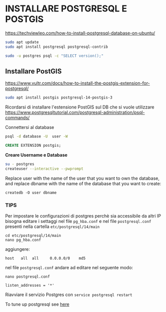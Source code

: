 # INSTALLARE POSTGRESQL E POSTGIS

[https://techviewleo.com/how-to-install-postgresql-database-on-ubuntu/
](https://www.digitalocean.com/community/tutorials/how-to-install-postgresql-on-ubuntu-22-04-quickstart)

``` sh
sudo apt update
sudo apt install postgresql postgresql-contrib

sudo -u postgres psql -c "SELECT version();"


```

## Installare PostGIS
https://www.vultr.com/docs/how-to-install-the-postgis-extension-for-postgresql/  


```sh
sudo apt install postgis postgresql-14-postgis-3

```

Ricordarsi di installare l'estensione PostGIS sul DB che si vuole utilizzare
https://www.postgresqltutorial.com/postgresql-administration/psql-commands/

Connettersi al database  
```sh
psql -d database -U  user -W
```
```sql
CREATE EXTENSION postgis;
```


**Creare Username e Database**

```sh
su - postgres
createuser --interactive --pwprompt
```

Replace user with the name of the user that you want to own the database, and replace dbname with the name of the database that you want to create:
```
createdb -O user dbname 
```

### TIPS

Per impostare le configurazioni di postgres perchè sia accessibile da altri IP bisogna editare i settaggi nel file `pg_hba.conf` e nel file `postgresql.conf` presenti nella cartella `etc/postgresql/14/main`

```
cd etc/postgresql/14/main
nano pg_hba.conf 
```
aggiungere:  

`host 	all	 all	 0.0.0.0/0	  md5`
              
nel file `postgresql.conf` andare ad editare nel seguente modo:

```
nano postgresql.conf  

listen_addresses = '*'  
```

Riavviare il servizio  Postgres con `service postgresql restart`


To tune up postgresql see [here](https://wiki.postgresql.org/wiki/Tuning_Your_PostgreSQL_Server)


